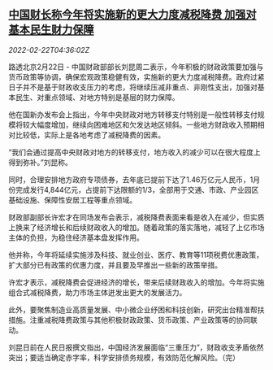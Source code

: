 <!--1645506063000-->
[中国财长称今年将实施新的更大力度减税降费 加强对基本民生财力保障](https://cn.reuters.com/article/china-mof-liukun-fiscal-support-0222-idCNKBS2KR09J)
------

<div><i>2022-02-22T04:36:02Z</i></div><p>路透北京2月22日 - 中国财政部部长刘昆周二表示，今年积极的财政政策要加强与货币政策等协调，确保宏观政策稳健有效，实施新的更大力度减税降费。政府过紧日子并不是基于财政收支压力的考虑，将继续压减非重点、非刚性支出，加强对基本民生、对重点领域、对地方特别是基层的财力保障。</p><p>他在国新办发布会上指出，今年中央财政对地方转移支付特别是一般性转移支付规模将较大幅度增加，继续向困难地区和欠发达地区倾斜。一些地方财政收入预期相对比较低，实际上是各地考虑了减税降费的因素。</p><p>“我们会通过提高中央财政对地方的转移支付，地方收入的减少可以在很大程度上得到弥补。”刘昆称。</p><p>同时，合理安排地方政府专项债券，去年底已提前下达了1.46万亿元人民币，1月份完成发行4,844亿元，占提前下达限额的1/3，全部用于交通、市政、产业园区基础设施、保障性安居工程等重点领域。</p><p>财政部副部长许宏才在同场发布会表示，减税降费表面来看是收入在减少，但实质上换来了经济增长和后续财政收入的增加。随着政策的落实落地，减轻了上亿市场主体的负担，为稳住经济基本盘发挥作用。</p><p>他并称，今年将延续实施涉及科技、就业创业、医疗、教育等11项税费优惠政策，扩大部分已有政策的优惠力度，并且要及早推出一些新的政策举措。</p><p>许宏才表示，减税降费会促进经济的增长，带来后续财政收入的增加。今年将实施组合式减税降费，助力市场主体迸发出更大的发展活力。</p><p>此外，要聚焦制造业高质量发展、中小微企业纾困和科技创新，研究出台精准帮扶措施。注重减税降费政策与其他积极财政政策、货币政策、产业政策等的协同联动。</p><p>刘昆日前在人民日报撰文指出，中国经济发展面临“三重压力”，财政收支矛盾依然突出；要适当确定赤字率，科学安排债务规模，有效防范化解风险。（完）</p>
